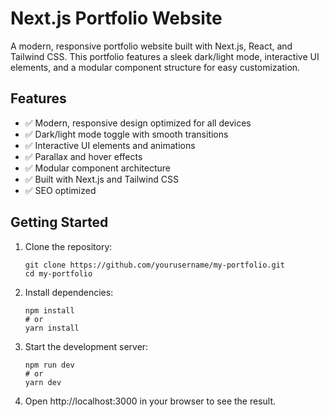 # Next.js Portfolio Website

A modern, responsive portfolio website built with Next.js, React, and Tailwind CSS. This portfolio features a sleek dark/light mode, interactive UI elements, and a modular component structure for easy customization.

## Features

- ✅ Modern, responsive design optimized for all devices
- ✅ Dark/light mode toggle with smooth transitions
- ✅ Interactive UI elements and animations
- ✅ Parallax and hover effects
- ✅ Modular component architecture
- ✅ Built with Next.js and Tailwind CSS
- ✅ SEO optimized

## Getting Started

1. Clone the repository:

   ```
   git clone https://github.com/yourusername/my-portfolio.git
   cd my-portfolio
   ```

2. Install dependencies:

   ```
   npm install
   # or
   yarn install
   ```

3. Start the development server:

   ```
   npm run dev
   # or
   yarn dev
   ```

4. Open http://localhost:3000 in your browser to see the result.
